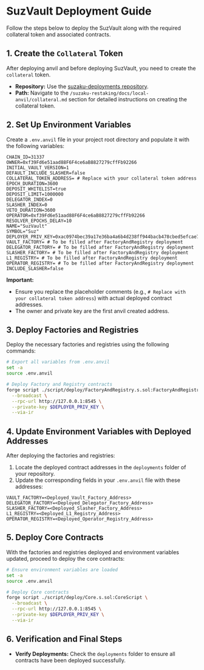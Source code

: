 # SuzVault Deployment Guide

Follow the steps below to deploy the SuzVault along with the required collateral token and associated contracts.

## 1. Create the `Collateral` Token

After deploying anvil and before deploying SuzVault, you need to create the `collateral` token. 

- **Repository:** Use the [suzaku-deployments repository](https://github.com/suzaku-network/suzaku-deployments).
- **Path:** Navigate to the `/suzaku-restaking/docs/local-anvil/collateral.md` section for detailed instructions on creating the collateral token.

## 2. Set Up Environment Variables

Create a `.env.anvil` file in your project root directory and populate it with the following variables:

```env
CHAIN_ID=31337
OWNER=0xf39Fd6e51aad88F6F4ce6aB8827279cffFb92266
INITIAL_VAULT_VERSION=1
DEFAULT_INCLUDE_SLASHER=false
COLLATERAL_TOKEN_ADDRESS= # Replace with your collateral token address 
EPOCH_DURATION=3600
DEPOSIT_WHITELIST=true
DEPOSIT_LIMIT=1000000
DELEGATOR_INDEX=0
SLASHER_INDEX=0
VETO_DURATION=3600
OPERATOR=0xf39Fd6e51aad88F6F4ce6aB8827279cffFb92266
RESOLVER_EPOCHS_DELAY=10
NAME="SuzVault"
SYMBOL="Suz"
DEPLOYER_PRIV_KEY=0xac0974bec39a17e36ba4a6b4d238ff944bacb478cbed5efcae784d7bf4f2ff80
VAULT_FACTORY= # To be filled after FactoryAndRegistry deployment
DELEGATOR_FACTORY= # To be filled after FactoryAndRegistry deployment
SLASHER_FACTORY= # To be filled after FactoryAndRegistry deployment
L1_REGISTRY= # To be filled after FactoryAndRegistry deployment
OPERATOR_REGISTRY= # To be filled after FactoryAndRegistry deployment
INCLUDE_SLASHER=false
```

**Important:**
- Ensure you replace the placeholder comments (e.g., `# Replace with your collateral token address`) with actual deployed contract addresses.
- The owner and private key are the first anvil created address.

## 3. Deploy Factories and Registries

Deploy the necessary factories and registries using the following commands:

```bash
# Export all variables from .env.anvil
set -a
source .env.anvil

# Deploy Factory and Registry contracts
forge script ./script/deploy/FactoryAndRegistry.s.sol:FactoryAndRegistryScript \
  --broadcast \
  --rpc-url http://127.0.0.1:8545 \
  --private-key $DEPLOYER_PRIV_KEY \
  --via-ir
```

## 4. Update Environment Variables with Deployed Addresses

After deploying the factories and registries:

1. Locate the deployed contract addresses in the `deployments` folder of your repository.
2. Update the corresponding fields in your `.env.anvil` file with these addresses:

```env
VAULT_FACTORY=<Deployed_Vault_Factory_Address>
DELEGATOR_FACTORY=<Deployed_Delegator_Factory_Address>
SLASHER_FACTORY=<Deployed_Slasher_Factory_Address>
L1_REGISTRY=<Deployed_L1_Registry_Address>
OPERATOR_REGISTRY=<Deployed_Operator_Registry_Address>
```

## 5. Deploy Core Contracts

With the factories and registries deployed and environment variables updated, proceed to deploy the core contracts:

```bash
# Ensure environment variables are loaded
set -a
source .env.anvil

# Deploy Core contracts
forge script ./script/deploy/Core.s.sol:CoreScript \
  --broadcast \
  --rpc-url http://127.0.0.1:8545 \
  --private-key $DEPLOYER_PRIV_KEY \
  --via-ir
```

## 6. Verification and Final Steps

- **Verify Deployments:** Check the `deployments` folder to ensure all contracts have been deployed successfully.

